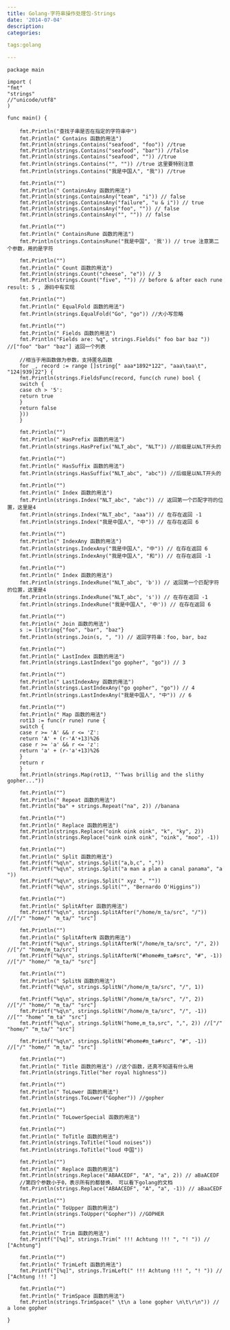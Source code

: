 ```yaml
---
title: Golang-字符串操作处理包-Strings
date: '2014-07-04'
description:
categories:

tags:golang

---
```


	package main

	import (
	"fmt"
	"strings"
	//"unicode/utf8"
	)

	func main() {

		fmt.Println("查找子串是否在指定的字符串中")
		fmt.Println(" Contains 函数的用法")
		fmt.Println(strings.Contains("seafood", "foo")) //true
		fmt.Println(strings.Contains("seafood", "bar")) //false
		fmt.Println(strings.Contains("seafood", "")) //true
		fmt.Println(strings.Contains("", "")) //true 这里要特别注意
		fmt.Println(strings.Contains("我是中国人", "我")) //true

		fmt.Println("")
		fmt.Println(" ContainsAny 函数的用法")
		fmt.Println(strings.ContainsAny("team", "i")) // false
		fmt.Println(strings.ContainsAny("failure", "u & i")) // true
		fmt.Println(strings.ContainsAny("foo", "")) // false
		fmt.Println(strings.ContainsAny("", "")) // false

		fmt.Println("")
		fmt.Println(" ContainsRune 函数的用法")
		fmt.Println(strings.ContainsRune("我是中国", '我')) // true 注意第二个参数，用的是字符

		fmt.Println("")
		fmt.Println(" Count 函数的用法")
		fmt.Println(strings.Count("cheese", "e")) // 3 
		fmt.Println(strings.Count("five", "")) // before & after each rune result: 5 , 源码中有实现

		fmt.Println("")
		fmt.Println(" EqualFold 函数的用法")
		fmt.Println(strings.EqualFold("Go", "go")) //大小写忽略 

		fmt.Println("")
		fmt.Println(" Fields 函数的用法")
		fmt.Println("Fields are: %q", strings.Fields(" foo bar baz ")) //["foo" "bar" "baz"] 返回一个列表

		//相当于用函数做为参数，支持匿名函数
		for _, record := range []string{" aaa*1892*122", "aaa\taa\t", "124|939|22"} {
		fmt.Println(strings.FieldsFunc(record, func(ch rune) bool {
		switch {
		case ch > '5':
		return true
		}
		return false
		}))
		}

		fmt.Println("")
		fmt.Println(" HasPrefix 函数的用法")
		fmt.Println(strings.HasPrefix("NLT_abc", "NLT")) //前缀是以NLT开头的

		fmt.Println("")
		fmt.Println(" HasSuffix 函数的用法")
		fmt.Println(strings.HasSuffix("NLT_abc", "abc")) //后缀是以NLT开头的

		fmt.Println("")
		fmt.Println(" Index 函数的用法")
		fmt.Println(strings.Index("NLT_abc", "abc")) // 返回第一个匹配字符的位置，这里是4
		fmt.Println(strings.Index("NLT_abc", "aaa")) // 在存在返回 -1
		fmt.Println(strings.Index("我是中国人", "中")) // 在存在返回 6

		fmt.Println("")
		fmt.Println(" IndexAny 函数的用法")
		fmt.Println(strings.IndexAny("我是中国人", "中")) // 在存在返回 6
		fmt.Println(strings.IndexAny("我是中国人", "和")) // 在存在返回 -1

		fmt.Println("")
		fmt.Println(" Index 函数的用法")
		fmt.Println(strings.IndexRune("NLT_abc", 'b')) // 返回第一个匹配字符的位置，这里是4
		fmt.Println(strings.IndexRune("NLT_abc", 's')) // 在存在返回 -1
		fmt.Println(strings.IndexRune("我是中国人", '中')) // 在存在返回 6

		fmt.Println("")
		fmt.Println(" Join 函数的用法")
		s := []string{"foo", "bar", "baz"}
		fmt.Println(strings.Join(s, ", ")) // 返回字符串：foo, bar, baz 

		fmt.Println("")
		fmt.Println(" LastIndex 函数的用法")
		fmt.Println(strings.LastIndex("go gopher", "go")) // 3

		fmt.Println("")
		fmt.Println(" LastIndexAny 函数的用法")
		fmt.Println(strings.LastIndexAny("go gopher", "go")) // 4
		fmt.Println(strings.LastIndexAny("我是中国人", "中")) // 6

		fmt.Println("")
		fmt.Println(" Map 函数的用法")
		rot13 := func(r rune) rune {
		switch {
		case r >= 'A' && r <= 'Z':
		return 'A' + (r-'A'+13)%26
		case r >= 'a' && r <= 'z':
		return 'a' + (r-'a'+13)%26
		}
		return r
		}
		fmt.Println(strings.Map(rot13, "'Twas brillig and the slithy gopher..."))

		fmt.Println("")
		fmt.Println(" Repeat 函数的用法")
		fmt.Println("ba" + strings.Repeat("na", 2)) //banana 

		fmt.Println("")
		fmt.Println(" Replace 函数的用法")
		fmt.Println(strings.Replace("oink oink oink", "k", "ky", 2))
		fmt.Println(strings.Replace("oink oink oink", "oink", "moo", -1))

		fmt.Println("")
		fmt.Println(" Split 函数的用法")
		fmt.Printf("%q\n", strings.Split("a,b,c", ","))
		fmt.Printf("%q\n", strings.Split("a man a plan a canal panama", "a "))
		fmt.Printf("%q\n", strings.Split(" xyz ", ""))
		fmt.Printf("%q\n", strings.Split("", "Bernardo O'Higgins"))

		fmt.Println("")
		fmt.Println(" SplitAfter 函数的用法")
		fmt.Printf("%q\n", strings.SplitAfter("/home/m_ta/src", "/")) //["/" "home/" "m_ta/" "src"]

		fmt.Println("")
		fmt.Println(" SplitAfterN 函数的用法")
		fmt.Printf("%q\n", strings.SplitAfterN("/home/m_ta/src", "/", 2)) //["/" "home/m_ta/src"]
		fmt.Printf("%q\n", strings.SplitAfterN("#home#m_ta#src", "#", -1)) //["/" "home/" "m_ta/" "src"]

		fmt.Println("")
		fmt.Println(" SplitN 函数的用法")
		fmt.Printf("%q\n", strings.SplitN("/home/m_ta/src", "/", 1))

		fmt.Printf("%q\n", strings.SplitN("/home/m_ta/src", "/", 2)) //["/" "home/" "m_ta/" "src"]
		fmt.Printf("%q\n", strings.SplitN("/home/m_ta/src", "/", -1)) //["" "home" "m_ta" "src"]
		fmt.Printf("%q\n", strings.SplitN("home,m_ta,src", ",", 2)) //["/" "home/" "m_ta/" "src"]

		fmt.Printf("%q\n", strings.SplitN("#home#m_ta#src", "#", -1)) //["/" "home/" "m_ta/" "src"]

		fmt.Println("")
		fmt.Println(" Title 函数的用法") //这个函数，还真不知道有什么用
		fmt.Println(strings.Title("her royal highness"))

		fmt.Println("")
		fmt.Println(" ToLower 函数的用法")
		fmt.Println(strings.ToLower("Gopher")) //gopher 

		fmt.Println("")
		fmt.Println(" ToLowerSpecial 函数的用法")

		fmt.Println("")
		fmt.Println(" ToTitle 函数的用法")
		fmt.Println(strings.ToTitle("loud noises"))
		fmt.Println(strings.ToTitle("loud 中国"))

		fmt.Println("")
		fmt.Println(" Replace 函数的用法")
		fmt.Println(strings.Replace("ABAACEDF", "A", "a", 2)) // aBaACEDF
		//第四个参数小于0，表示所有的都替换， 可以看下golang的文档
		fmt.Println(strings.Replace("ABAACEDF", "A", "a", -1)) // aBaaCEDF

		fmt.Println("")
		fmt.Println(" ToUpper 函数的用法")
		fmt.Println(strings.ToUpper("Gopher")) //GOPHER

		fmt.Println("")
		fmt.Println(" Trim 函数的用法")
		fmt.Printf("[%q]", strings.Trim(" !!! Achtung !!! ", "! ")) // ["Achtung"]

		fmt.Println("")
		fmt.Println(" TrimLeft 函数的用法")
		fmt.Printf("[%q]", strings.TrimLeft(" !!! Achtung !!! ", "! ")) // ["Achtung !!! "]

		fmt.Println("")
		fmt.Println(" TrimSpace 函数的用法")
		fmt.Println(strings.TrimSpace(" \t\n a lone gopher \n\t\r\n")) // a lone gopher

	}

